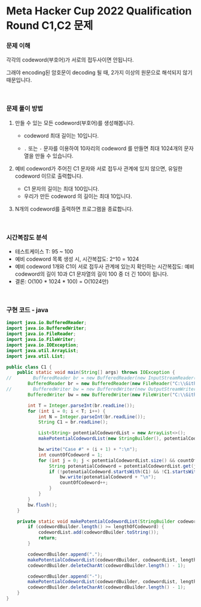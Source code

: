 # Meta Hacker Cup 2022 Qualification Round C1,C2 문제

### 문제 이해

각각의 codeword(부호어)가 서로의 접두사이면 안됩니다. 

그래야 encoding된 암호문이 decoding 될 때, 2가지 이상의 원문으로 해석되지 않기 때문입니다.

<br>

### 문제 풀이 방법

1. 만들 수 있는 모든 codeword(부호어)를 생성해봅니다.

   - codeword 최대 길이는 10입니다.

   - `.` 또는 `-` 문자를 이용하여 10자리의 codeword 를 만들면 최대 1024개의 문자열을 만들 수 있습니다.

2. 예비 codeword가 주어진 C1 문자와 서로 접두사 관계에 있지 않으면, 유일한 codeword 이므로 출력합니다.

   - C1 문자의 길이는 최대 100입니다.
   - 우리가 만든 codeword 의 길이는 최대 10입니다.

3. N개의 codeword를 출력하면 프로그램을 종료합니다.

<br>

### 시간복잡도 분석

- 테스트케이스 T: 95 ~ 100
- 예비 codeword 목록 생성 시, 시간복잡도: 2^10 = 1024
- 예비 codeword 1개와 C1이 서로 접두사 관계에 있는지 확인하는 시간복잡도: 예비 codeword의 길이 10과 C1 문자열의 길이 100 중 더 긴 100이 됩니다.
- 결론: O(100 * 1024 * 100) = O(1024만)

<br>

### 구현 코드 - java

```java
import java.io.BufferedReader;
import java.io.BufferedWriter;
import java.io.FileReader;
import java.io.FileWriter;
import java.io.IOException;
import java.util.ArrayList;
import java.util.List;

public class C1 {
    public static void main(String[] args) throws IOException {
//        BufferedReader br = new BufferedReader(new InputStreamReader(System.in));
        BufferedReader br = new BufferedReader(new FileReader("C:\\Github\\Algorithm-Contest\\test_data\\hackercup2022\\qualification\\C1\\second_meaning_input.txt"));
//        BufferedWriter bw = new BufferedWriter(new OutputStreamWriter(System.out));
        BufferedWriter bw = new BufferedWriter(new FileWriter("C:\\Github\\Algorithm-Contest\\test_data\\hackercup2022\\qualification\\C1\\second_meaning_output.txt"));

        int T = Integer.parseInt(br.readLine());
        for (int i = 0; i < T; i++) {
            int N = Integer.parseInt(br.readLine());
            String C1 = br.readLine();

            List<String> potentialCodewordList = new ArrayList<>();
            makePotentialCodewordList(new StringBuilder(), potentialCodewordList, 10);

            bw.write("Case #" + (i + 1) + ":\n");
            int countOfCodeword = 1;
            for (int j = 0; j < potentialCodewordList.size() && countOfCodeword < N; j++) {
                String potenatialCodeword = potentialCodewordList.get(j);
                if (!potenatialCodeword.startsWith(C1) && !C1.startsWith(potenatialCodeword)) {
                    bw.write(potenatialCodeword + "\n");
                    countOfCodeword++;
                }
            }
        }
        bw.flush();
    }

    private static void makePotentialCodewordList(StringBuilder codewordBuilder, List<String> codewordList, int lengthOfCodeword) {
        if (codewordBuilder.length() >= lengthOfCodeword) {
            codewordList.add(codewordBuilder.toString());
            return;
        }

        codewordBuilder.append(".");
        makePotentialCodewordList(codewordBuilder, codewordList, lengthOfCodeword);
        codewordBuilder.deleteCharAt(codewordBuilder.length() - 1);

        codewordBuilder.append("-");
        makePotentialCodewordList(codewordBuilder, codewordList, lengthOfCodeword);
        codewordBuilder.deleteCharAt(codewordBuilder.length() - 1);
    }
}
```

